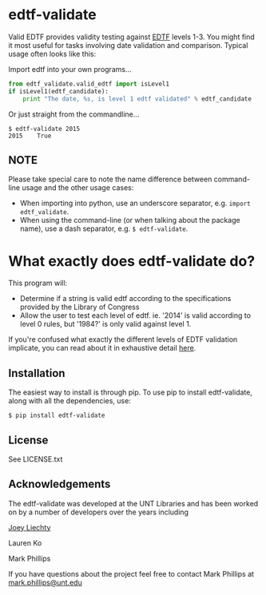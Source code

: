 edtf-validate
=========================

Valid EDTF provides validity testing against [EDTF](http://www.loc.gov/standards/datetime/pre-submission.html)
levels 1-3. You might find it most useful for tasks involving date validation and comparison. Typical usage often looks like this:

Import edtf into your own programs...

```python
from edtf_validate.valid_edtf import isLevel1
if isLevel1(edtf_candidate):
    print "The date, %s, is level 1 edtf validated" % edtf_candidate
```

Or just straight from the commandline...

```console
$ edtf-validate 2015
2015	True
```

NOTE
----

Please take special care to note the name difference between command-line usage and the other usage cases:

* When importing into python, use an underscore separator, e.g. `import edtf_validate`.
* When using the command-line (or when talking about the package name), use a dash separator, e.g. `$ edtf-validate`.

What exactly does edtf-validate do?
===============================================

This program will:

* Determine if a string is valid edtf according to the specifications provided by the Library of Congress
* Allow the user to test each level of edtf.
  ie. '2014' is valid according to level 0 rules, but '1984?' is only valid against level 1.

If you're confused what exactly the different levels of EDTF validation implicate, you can read about it in exhaustive detail [here](http://www.loc.gov/standards/datetime/pre-submission.html).


Installation
------------

The easiest way to install is through pip. To use pip to install edtf-validate, along with all the dependencies, use:

```console
$ pip install edtf-validate
```


License
-------

See LICENSE.txt


Acknowledgements
----------------

The edtf-validate was developed at the UNT Libraries and has been worked on by a number of developers over the years including

[Joey Liechty](https://github.com/yeahdef)

Lauren Ko  

Mark Phillips  

If you have questions about the project feel free to contact Mark Phillips at mark.phillips@unt.edu
